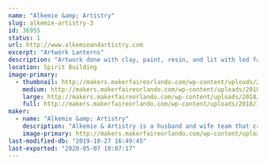 ```yaml
---
name: "Alkemie &amp; Artistry"
slug: alkemie-artistry-3
id: 36955
status: 1
url: http://www.alkemieandartistry.com
excerpt: "Artwork Lanterns"
description: "Artwork done with clay, paint, resin, and lit with led fairy lights, placed inside lanterns."
location: Spirit Building
image-primary:
  - thumbnail: http://makers.makerfaireorlando.com/wp-content/uploads/2018/10/Bannersmb-150x150.jpg
    medium: http://makers.makerfaireorlando.com/wp-content/uploads/2018/10/Bannersmb-300x151.jpg
    large: http://makers.makerfaireorlando.com/wp-content/uploads/2018/10/Bannersmb-1024x516.jpg
    full: http://makers.makerfaireorlando.com/wp-content/uploads/2018/10/Bannersmb.jpg
maker:
  - name: "Alkemie &amp; Artistry"
    description: "Alkemie & Artistry is a husband and wife team that create Artwork Lanterns/"
    image-primary: http://makers.makerfaireorlando.com/wp-content/uploads/2017/08/AAA-1024x814.jpg
last-modified-db: "2019-10-27 16:49:45"
last-exported: "2020-05-07 10:07:17"
---
```

